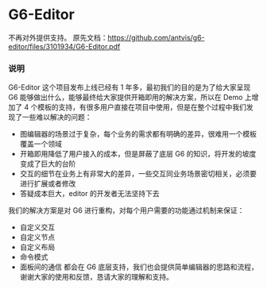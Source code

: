 # G6-Editor

不再对外提供支持。
原先文档：https://github.com/antvis/g6-editor/files/3101934/G6-Editor.pdf


### 说明
G6-Editor 这个项目发布上线已经有 1 年多，最初我们的目的是为了给大家呈现 G6 能够做出什么，能够最终给大家提供开箱即用的解决方案，所以在 Demo 上增加了 4 个模板的支持，有很多用户直接在项目中使用，但是在整个过程中我们发现了一些难以解决的问题：
  + 图编辑器的场景过于复杂，每个业务的需求都有明确的差异，很难用一个模板覆盖一个领域
  + 开箱即用降低了用户接入的成本，但是屏蔽了底层 G6 的知识，将开发的坡度变成了巨大的台阶
  + 交互的细节在业务上有非常大的差异，一些交互同业务场景密切相关，必须要进行扩展或者修改
  + 答疑成本巨大，editor 的开发者无法坚持下去

我们的解决方案是对 G6 进行重构，对每个用户需要的功能通过机制来保证：
* 自定义交互
* 自定义节点
* 自定义布局
* 命令模式
* 面板间的通信
都会在 G6 底层支持，我们也会提供简单编辑器的思路和流程，谢谢大家的使用和反馈，恳请大家的理解和支持。
